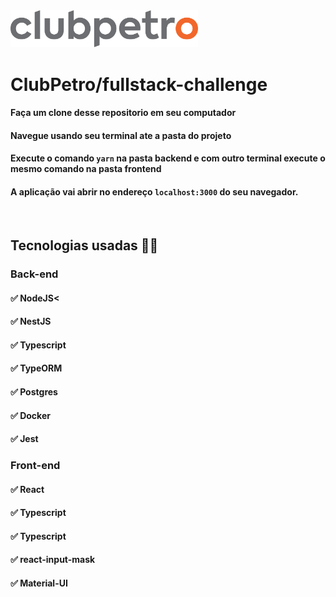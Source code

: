 <img src="logo-clubpetro.png" alt="Clubpetro" width="300">

# ClubPetro/fullstack-challenge


#### Faça um clone desse repositorio em seu computador
#### Navegue usando seu terminal ate a pasta do projeto 
#### Execute o comando `yarn` na pasta backend e com outro terminal execute o mesmo comando na pasta frontend
#### A aplicação vai abrir no endereço ```localhost:3000``` do seu navegador.

&nbsp;



## Tecnologias usadas 👨‍💻

### Back-end 

#### ✅ NodeJS<
#### ✅ NestJS
#### ✅ Typescript
#### ✅ TypeORM
#### ✅ Postgres
#### ✅ Docker
#### ✅ Jest


### Front-end 

#### ✅ React
#### ✅ Typescript
#### ✅ Typescript
#### ✅ react-input-mask
#### ✅ Material-UI
